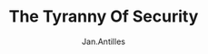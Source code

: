 ---
media: "images/rounds/round_2/tyranny_of_security.png"
media_type: image
type: art
title: The Tyranny Of Security
author: [Jan.Antilles]
desc: An EOR announcement declaring the colony to be under martial law following the Agitator uprising. While meant in jest, this would turn out to be fairly accurate for future shifts.
---